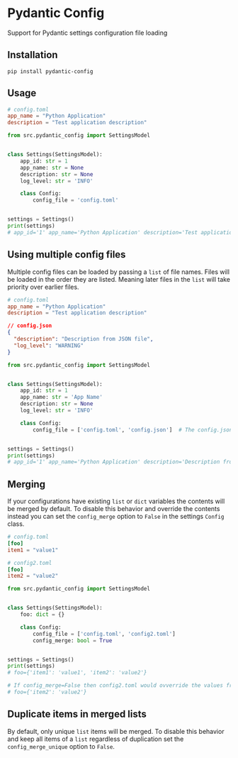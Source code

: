# Pydantic Config
Support for Pydantic settings configuration file loading

## Installation
`pip install pydantic-config`

## Usage

```toml
# config.toml
app_name = "Python Application"
description = "Test application description"
```

```python
from src.pydantic_config import SettingsModel


class Settings(SettingsModel):
    app_id: str = 1
    app_name: str = None
    description: str = None
    log_level: str = 'INFO'

    class Config:
        config_file = 'config.toml'


settings = Settings()
print(settings)
# app_id='1' app_name='Python Application' description='Test application description' log_level='INFO'

```

## Using multiple config files
Multiple config files can be loaded by passing a `list` of file names. Files will be loaded in the order they are listed.
Meaning later files in the `list` will take priority over earlier files.


```toml
# config.toml
app_name = "Python Application"
description = "Test application description"
```


```json
// config.json
{
  "description": "Description from JSON file",
  "log_level": "WARNING"
}
```

```python
from src.pydantic_config import SettingsModel


class Settings(SettingsModel):
    app_id: str = 1
    app_name: str = 'App Name'
    description: str = None
    log_level: str = 'INFO'

    class Config:
        config_file = ['config.toml', 'config.json']  # The config.json file will take priority over config.toml


settings = Settings()
print(settings)
# app_id='1' app_name='Python Application' description='Description from JSON file' log_level='WARNING'
```


## Merging
If your configurations have existing `list` or `dict` variables the contents will be merged by default. To disable
this behavior and override the contents instead you can set the `config_merge` option to `False` in the settings 
`Config` class.



```toml
# config.toml
[foo]
item1 = "value1"
```
```toml
# config2.toml
[foo]
item2 = "value2"
```

```python
from src.pydantic_config import SettingsModel


class Settings(SettingsModel):
    foo: dict = {}

    class Config:
        config_file = ['config.toml', 'config2.toml']
        config_merge: bool = True


settings = Settings()
print(settings)
# foo={'item1': 'value1', 'item2': 'value2'}

# If config_merge=False then config2.toml would ovverride the values from config.toml
# foo={'item2': 'value2'}
```

## Duplicate items in merged lists
By default, only unique `list` items will be merged. To disable this behavior and keep all items
of a `list` regardless of duplication set the `config_merge_unique` option to `False`. 


